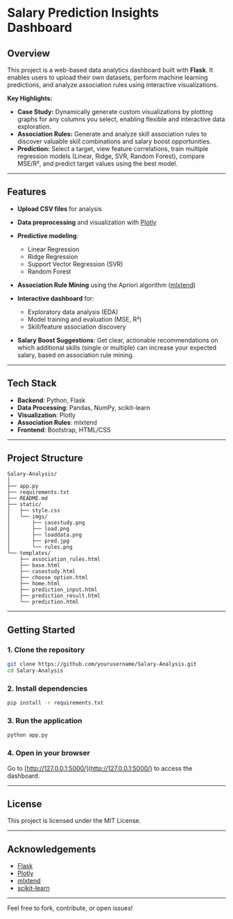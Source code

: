 # Salary Prediction Insights Dashboard

## Overview


This project is a web-based data analytics dashboard built with **Flask**. It enables users to upload their own datasets, perform machine learning predictions, and analyze association rules using interactive visualizations.



**Key Highlights:**
- **Case Study:** Dynamically generate custom visualizations by plotting graphs for any columns you select, enabling flexible and interactive data exploration.
- **Association Rules:** Generate and analyze skill association rules to discover valuable skill combinations and salary boost opportunities.
- **Prediction:** Select a target, view feature correlations, train multiple regression models (Linear, Ridge, SVR, Random Forest), compare MSE/R², and predict target values using the best model.

---

## Features

- **Upload CSV files** for analysis
- **Data preprocessing** and visualization with [Plotly](https://plotly.com/python/)
- **Predictive modeling**:
  - Linear Regression
  - Ridge Regression
  - Support Vector Regression (SVR)
  - Random Forest
- **Association Rule Mining** using the Apriori algorithm ([mlxtend](http://rasbt.github.io/mlxtend/))
- **Interactive dashboard** for:
  - Exploratory data analysis (EDA)
  - Model training and evaluation (MSE, R²)
  - Skill/feature association discovery

- **Salary Boost Suggestions**: Get clear, actionable recommendations on which additional skills (single or multiple) can increase your expected salary, based on association rule mining.

---

## Tech Stack

- **Backend**: Python, Flask
- **Data Processing**: Pandas, NumPy, scikit-learn
- **Visualization**: Plotly
- **Association Rules**: mlxtend
- **Frontend**: Bootstrap, HTML/CSS

---

## Project Structure

```
Salary-Analysis/
│
├── app.py
├── requirements.txt
├── README.md
├── static/
│   ├── style.css
│   └── imgs/
│       ├── casestudy.png
│       ├── load.png
│       ├── loaddata.png
│       ├── pred.jpg
│       └── rules.png
└── templates/
    ├── association_rules.html
    ├── base.html
    ├── casestudy.html
    ├── choose_option.html
    ├── home.html
    ├── prediction_input.html
    ├── prediction_result.html
    └── prediction.html
```

---

## Getting Started

### 1. Clone the repository

```sh
git clone https://github.com/yourusername/Salary-Analysis.git
cd Salary-Analysis
```

### 2. Install dependencies

```sh
pip install -r requirements.txt
```

### 3. Run the application

```sh
python app.py
```

### 4. Open in your browser

Go to [http://127.0.0.1:5000/](http://127.0.0.1:5000/) to access the dashboard.

---


## License

This project is licensed under the MIT License.

---

## Acknowledgements

- [Flask](https://flask.palletsprojects.com/)
- [Plotly](https://plotly.com/)
- [mlxtend](http://rasbt.github.io/mlxtend/)
- [scikit-learn](https://scikit-learn.org/)

---

Feel free to fork, contribute, or open issues!